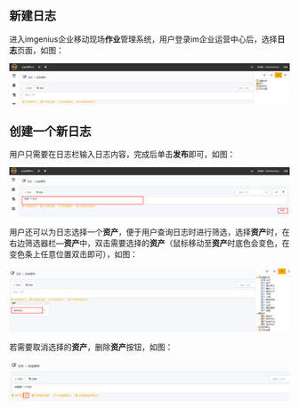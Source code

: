 ## 新建日志
进入imgenius企业移动现场**作业**管理系统，用户登录im企业运营中心后，选择**日志**页面，如图：

![](./images/新建日志.png)
## 创建一个新日志
用户只需要在日志栏输入日志内容，完成后单击**发布**即可，如图：

![](./images/创建日志1.png)

用户还可以为日志选择一个**资产**，便于用户查询日志时进行筛选，选择**资产**时，在右边筛选器栏—**资产**中，双击需要选择的**资产**（鼠标移动至**资产**时底色会变色，在变色条上任意位置双击即可），如图：

![](./images/创建日志2.png)

若需要取消选择的**资产**，删除**资产**按钮，如图：

![](./images/创建日志3.png)